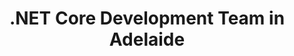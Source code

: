 ---
title: .NET Core Development Team in Adelaide
permalink: /landings/locations/adelaide/developer/-net-core
technology: .NET Core
location: Adelaide
---